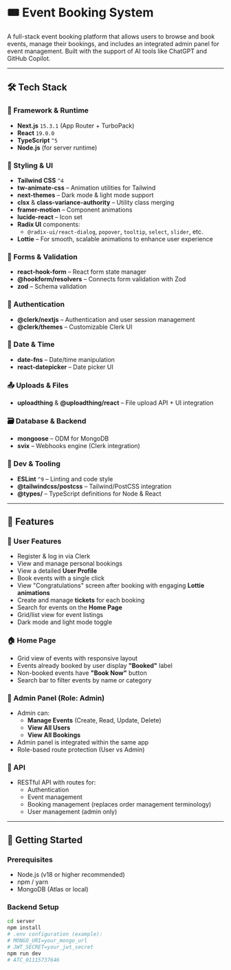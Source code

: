# 🎟️ Event Booking System

A full-stack event booking platform that allows users to browse and book events, manage their bookings, and includes an integrated admin panel for event management. Built with the support of AI tools like ChatGPT and GitHub Copilot.

---

## 🛠 Tech Stack

### 🔧 Framework & Runtime
- **Next.js** `15.3.1` (App Router + TurboPack)
- **React** `19.0.0`
- **TypeScript** `^5`
- **Node.js** (for server runtime)

### 🎨 Styling & UI
- **Tailwind CSS** `^4`
- **tw-animate-css** – Animation utilities for Tailwind
- **next-themes** – Dark mode & light mode support
- **clsx** & **class-variance-authority** – Utility class merging
- **framer-motion** – Component animations
- **lucide-react** – Icon set
- **Radix UI** components:
  - `@radix-ui/react-dialog`, `popover`, `tooltip`, `select`, `slider`, etc.
- **Lottie** – For smooth, scalable animations to enhance user experience

### 📑 Forms & Validation
- **react-hook-form** – React form state manager
- **@hookform/resolvers** – Connects form validation with Zod
- **zod** – Schema validation

### 🔐 Authentication
- **@clerk/nextjs** – Authentication and user session management
- **@clerk/themes** – Customizable Clerk UI

### 📆 Date & Time
- **date-fns** – Date/time manipulation
- **react-datepicker** – Date picker UI

### 📤 Uploads & Files
- **uploadthing** & **@uploadthing/react** – File upload API + UI integration

### 🗃️ Database & Backend
- **mongoose** – ODM for MongoDB
- **svix** – Webhooks engine (Clerk integration)

### 🧰 Dev & Tooling
- **ESLint** `^9` – Linting and code style
- **@tailwindcss/postcss** – Tailwind/PostCSS integration
- **@types/** – TypeScript definitions for Node & React

---

## 📌 Features

### 👤 User Features
- Register & log in via Clerk
- View and manage personal bookings
- View a detailed **User Profile**
- Book events with a single click
- View "Congratulations" screen after booking with engaging **Lottie animations**
- Create and manage **tickets** for each booking
- Search for events on the **Home Page**
- Grid/list view for event listings
- Dark mode and light mode toggle

### 🏠 Home Page
- Grid view of events with responsive layout
- Events already booked by user display **"Booked"** label
- Non-booked events have **"Book Now"** button
- Search bar to filter events by name or category

### 🧾 Admin Panel (Role: Admin)
- Admin can:
  - **Manage Events** (Create, Read, Update, Delete)
  - **View All Users**
  - **View All Bookings**
- Admin panel is integrated within the same app
- Role-based route protection (User vs Admin)

### 🔁 API
- RESTful API with routes for:
  - Authentication
  - Event management
  - Booking management (replaces order management terminology)
  - User management (admin only)

---

## 🚀 Getting Started

### Prerequisites

- Node.js (v18 or higher recommended)
- npm / yarn
- MongoDB (Atlas or local)

### Backend Setup

```bash
cd server
npm install
# .env configuration (example):
# MONGO_URI=your_mongo_url
# JWT_SECRET=your_jwt_secret
npm run dev
#   A T C _ 0 1 1 1 5 7 3 7 6 4 6  
 